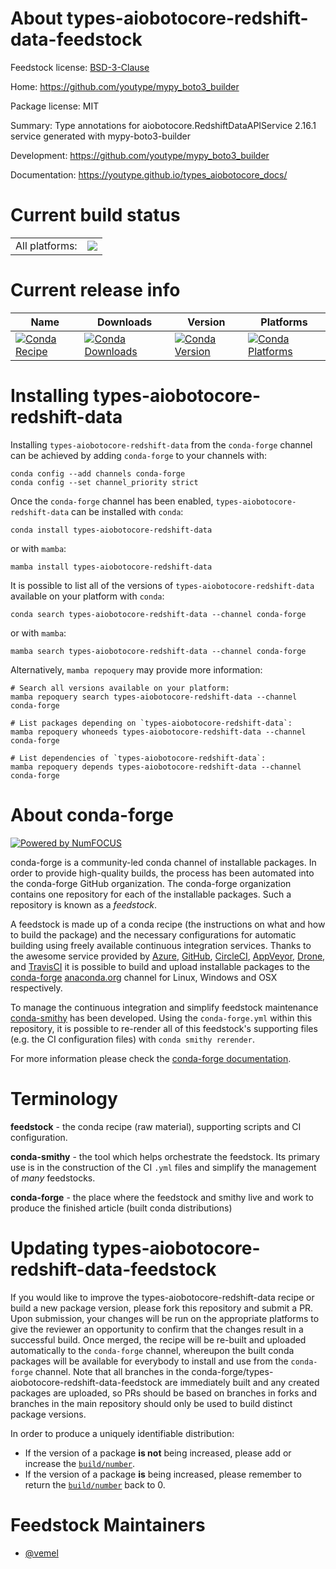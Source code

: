 About types-aiobotocore-redshift-data-feedstock
===============================================

Feedstock license: [BSD-3-Clause](https://github.com/conda-forge/types-aiobotocore-redshift-data-feedstock/blob/main/LICENSE.txt)

Home: https://github.com/youtype/mypy_boto3_builder

Package license: MIT

Summary: Type annotations for aiobotocore.RedshiftDataAPIService 2.16.1 service generated with mypy-boto3-builder

Development: https://github.com/youtype/mypy_boto3_builder

Documentation: https://youtype.github.io/types_aiobotocore_docs/

Current build status
====================


<table><tr><td>All platforms:</td>
    <td>
      <a href="https://dev.azure.com/conda-forge/feedstock-builds/_build/latest?definitionId=16782&branchName=main">
        <img src="https://dev.azure.com/conda-forge/feedstock-builds/_apis/build/status/types-aiobotocore-redshift-data-feedstock?branchName=main">
      </a>
    </td>
  </tr>
</table>

Current release info
====================

| Name | Downloads | Version | Platforms |
| --- | --- | --- | --- |
| [![Conda Recipe](https://img.shields.io/badge/recipe-types--aiobotocore--redshift--data-green.svg)](https://anaconda.org/conda-forge/types-aiobotocore-redshift-data) | [![Conda Downloads](https://img.shields.io/conda/dn/conda-forge/types-aiobotocore-redshift-data.svg)](https://anaconda.org/conda-forge/types-aiobotocore-redshift-data) | [![Conda Version](https://img.shields.io/conda/vn/conda-forge/types-aiobotocore-redshift-data.svg)](https://anaconda.org/conda-forge/types-aiobotocore-redshift-data) | [![Conda Platforms](https://img.shields.io/conda/pn/conda-forge/types-aiobotocore-redshift-data.svg)](https://anaconda.org/conda-forge/types-aiobotocore-redshift-data) |

Installing types-aiobotocore-redshift-data
==========================================

Installing `types-aiobotocore-redshift-data` from the `conda-forge` channel can be achieved by adding `conda-forge` to your channels with:

```
conda config --add channels conda-forge
conda config --set channel_priority strict
```

Once the `conda-forge` channel has been enabled, `types-aiobotocore-redshift-data` can be installed with `conda`:

```
conda install types-aiobotocore-redshift-data
```

or with `mamba`:

```
mamba install types-aiobotocore-redshift-data
```

It is possible to list all of the versions of `types-aiobotocore-redshift-data` available on your platform with `conda`:

```
conda search types-aiobotocore-redshift-data --channel conda-forge
```

or with `mamba`:

```
mamba search types-aiobotocore-redshift-data --channel conda-forge
```

Alternatively, `mamba repoquery` may provide more information:

```
# Search all versions available on your platform:
mamba repoquery search types-aiobotocore-redshift-data --channel conda-forge

# List packages depending on `types-aiobotocore-redshift-data`:
mamba repoquery whoneeds types-aiobotocore-redshift-data --channel conda-forge

# List dependencies of `types-aiobotocore-redshift-data`:
mamba repoquery depends types-aiobotocore-redshift-data --channel conda-forge
```


About conda-forge
=================

[![Powered by
NumFOCUS](https://img.shields.io/badge/powered%20by-NumFOCUS-orange.svg?style=flat&colorA=E1523D&colorB=007D8A)](https://numfocus.org)

conda-forge is a community-led conda channel of installable packages.
In order to provide high-quality builds, the process has been automated into the
conda-forge GitHub organization. The conda-forge organization contains one repository
for each of the installable packages. Such a repository is known as a *feedstock*.

A feedstock is made up of a conda recipe (the instructions on what and how to build
the package) and the necessary configurations for automatic building using freely
available continuous integration services. Thanks to the awesome service provided by
[Azure](https://azure.microsoft.com/en-us/services/devops/), [GitHub](https://github.com/),
[CircleCI](https://circleci.com/), [AppVeyor](https://www.appveyor.com/),
[Drone](https://cloud.drone.io/welcome), and [TravisCI](https://travis-ci.com/)
it is possible to build and upload installable packages to the
[conda-forge](https://anaconda.org/conda-forge) [anaconda.org](https://anaconda.org/)
channel for Linux, Windows and OSX respectively.

To manage the continuous integration and simplify feedstock maintenance
[conda-smithy](https://github.com/conda-forge/conda-smithy) has been developed.
Using the ``conda-forge.yml`` within this repository, it is possible to re-render all of
this feedstock's supporting files (e.g. the CI configuration files) with ``conda smithy rerender``.

For more information please check the [conda-forge documentation](https://conda-forge.org/docs/).

Terminology
===========

**feedstock** - the conda recipe (raw material), supporting scripts and CI configuration.

**conda-smithy** - the tool which helps orchestrate the feedstock.
                   Its primary use is in the construction of the CI ``.yml`` files
                   and simplify the management of *many* feedstocks.

**conda-forge** - the place where the feedstock and smithy live and work to
                  produce the finished article (built conda distributions)


Updating types-aiobotocore-redshift-data-feedstock
==================================================

If you would like to improve the types-aiobotocore-redshift-data recipe or build a new
package version, please fork this repository and submit a PR. Upon submission,
your changes will be run on the appropriate platforms to give the reviewer an
opportunity to confirm that the changes result in a successful build. Once
merged, the recipe will be re-built and uploaded automatically to the
`conda-forge` channel, whereupon the built conda packages will be available for
everybody to install and use from the `conda-forge` channel.
Note that all branches in the conda-forge/types-aiobotocore-redshift-data-feedstock are
immediately built and any created packages are uploaded, so PRs should be based
on branches in forks and branches in the main repository should only be used to
build distinct package versions.

In order to produce a uniquely identifiable distribution:
 * If the version of a package **is not** being increased, please add or increase
   the [``build/number``](https://docs.conda.io/projects/conda-build/en/latest/resources/define-metadata.html#build-number-and-string).
 * If the version of a package **is** being increased, please remember to return
   the [``build/number``](https://docs.conda.io/projects/conda-build/en/latest/resources/define-metadata.html#build-number-and-string)
   back to 0.

Feedstock Maintainers
=====================

* [@vemel](https://github.com/vemel/)

